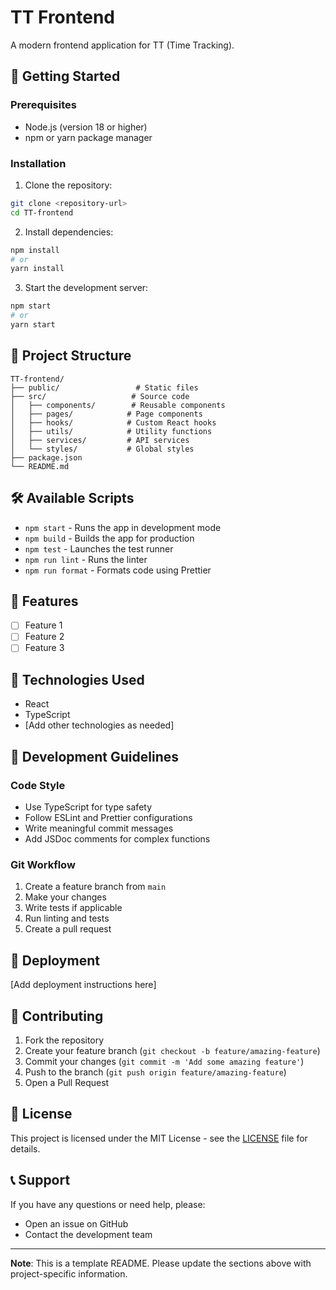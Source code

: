 # TT Frontend

A modern frontend application for TT (Time Tracking).

## 🚀 Getting Started

### Prerequisites

- Node.js (version 18 or higher)
- npm or yarn package manager

### Installation

1. Clone the repository:
```bash
git clone <repository-url>
cd TT-frontend
```

2. Install dependencies:
```bash
npm install
# or
yarn install
```

3. Start the development server:
```bash
npm start
# or
yarn start
```

## 📁 Project Structure

```
TT-frontend/
├── public/                 # Static files
├── src/                   # Source code
│   ├── components/        # Reusable components
│   ├── pages/            # Page components
│   ├── hooks/            # Custom React hooks
│   ├── utils/            # Utility functions
│   ├── services/         # API services
│   └── styles/           # Global styles
├── package.json
└── README.md
```

## 🛠️ Available Scripts

- `npm start` - Runs the app in development mode
- `npm build` - Builds the app for production
- `npm test` - Launches the test runner
- `npm run lint` - Runs the linter
- `npm run format` - Formats code using Prettier

## 🎨 Features

- [ ] Feature 1
- [ ] Feature 2
- [ ] Feature 3

## 🔧 Technologies Used

- React
- TypeScript
- [Add other technologies as needed]

## 📝 Development Guidelines

### Code Style
- Use TypeScript for type safety
- Follow ESLint and Prettier configurations
- Write meaningful commit messages
- Add JSDoc comments for complex functions

### Git Workflow
1. Create a feature branch from `main`
2. Make your changes
3. Write tests if applicable
4. Run linting and tests
5. Create a pull request

## 🚀 Deployment

[Add deployment instructions here]

## 🤝 Contributing

1. Fork the repository
2. Create your feature branch (`git checkout -b feature/amazing-feature`)
3. Commit your changes (`git commit -m 'Add some amazing feature'`)
4. Push to the branch (`git push origin feature/amazing-feature`)
5. Open a Pull Request

## 📄 License

This project is licensed under the MIT License - see the [LICENSE](LICENSE) file for details.

## 📞 Support

If you have any questions or need help, please:
- Open an issue on GitHub
- Contact the development team

---

**Note**: This is a template README. Please update the sections above with project-specific information.
